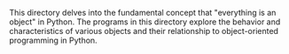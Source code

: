 This directory delves into the fundamental concept that "everything is an object" in Python. The programs in this directory explore the behavior and characteristics of various objects and their relationship to object-oriented programming in Python.
